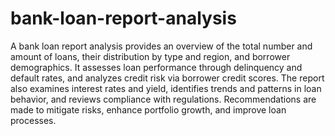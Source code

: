 # bank-loan-report-analysis
A bank loan report analysis provides an overview of the total number and amount of loans, their distribution by type and region, and borrower demographics. It assesses loan performance through delinquency and default rates, and analyzes credit risk via borrower credit scores. The report also examines interest rates and yield, identifies trends and patterns in loan behavior, and reviews compliance with regulations. Recommendations are made to mitigate risks, enhance portfolio growth, and improve loan processes.






